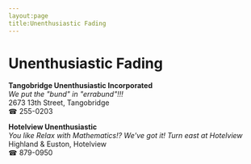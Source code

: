 ```yaml
---
layout:page
title:Unenthusiastic Fading
---
```

# Unenthusiastic Fading

**Tangobridge Unenthusiastic Incorporated**  
_We put the "bund" in "errabund"!!!_  
2673 13th Street, Tangobridge  
☎ 255-0203



**Hotelview Unenthusiastic**  
_You like Relax with Mathematics!? We've got it! 
Turn east at Hotelview_  
Highland & Euston, Hotelview  
☎ 879-0950



